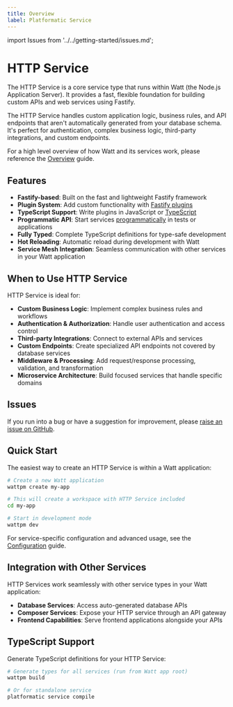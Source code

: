 ```yaml
---
title: Overview
label: Platformatic Service
---
```


import Issues from '../../getting-started/issues.md';

# HTTP Service

The HTTP Service is a core service type that runs within Watt (the Node.js Application Server). It provides a fast, flexible foundation for building custom APIs and web services using Fastify.

The HTTP Service handles custom application logic, business rules, and API endpoints that aren't automatically generated from your database schema. It's perfect for authentication, complex business logic, third-party integrations, and custom endpoints.

For a high level overview of how Watt and its services work, please reference the [Overview](../../Overview.md) guide.

## Features

- **Fastify-based**: Built on the fast and lightweight Fastify framework
- **Plugin System**: Add custom functionality with [Fastify plugins](./plugin.md)
- **TypeScript Support**: Write plugins in JavaScript or [TypeScript](../platformatic/cli.md#compile)
- **Programmatic API**: Start services [programmatically](./programmatic.md) in tests or applications
- **Fully Typed**: Complete TypeScript definitions for type-safe development
- **Hot Reloading**: Automatic reload during development with Watt
- **Service Mesh Integration**: Seamless communication with other services in your Watt application

## When to Use HTTP Service

HTTP Service is ideal for:

- **Custom Business Logic**: Implement complex business rules and workflows
- **Authentication & Authorization**: Handle user authentication and access control
- **Third-party Integrations**: Connect to external APIs and services
- **Custom Endpoints**: Create specialized API endpoints not covered by database services
- **Middleware & Processing**: Add request/response processing, validation, and transformation
- **Microservice Architecture**: Build focused services that handle specific domains

## Issues

If you run into a bug or have a suggestion for improvement, please
[raise an issue on GitHub](https://github.com/platformatic/platformatic/issues/new).

## Quick Start

The easiest way to create an HTTP Service is within a Watt application:

```bash
# Create a new Watt application
wattpm create my-app

# This will create a workspace with HTTP Service included
cd my-app

# Start in development mode
wattpm dev
```

For service-specific configuration and advanced usage, see the [Configuration](./configuration.md) guide.

## Integration with Other Services

HTTP Services work seamlessly with other service types in your Watt application:

- **Database Services**: Access auto-generated database APIs
- **Composer Services**: Expose your HTTP service through an API gateway
- **Frontend Capabilities**: Serve frontend applications alongside your APIs

## TypeScript Support

Generate TypeScript definitions for your HTTP Service:

```bash
# Generate types for all services (run from Watt app root)
wattpm build

# Or for standalone service
platformatic service compile
```

<Issues />
